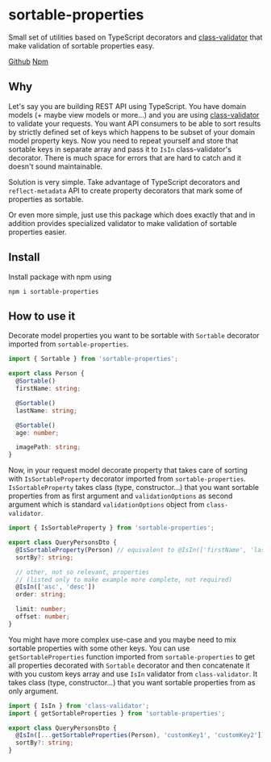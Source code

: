 # sortable-properties

Small set of utilities based on TypeScript decorators and [class-validator](https://github.com/typestack/class-validator) that make validation of sortable properties easy.

[Github](https://github.com/msabo1/sortable-properties)
[Npm](https://www.npmjs.com/package/sortable-properties)

## Why

Let's say you are building REST API using TypeScript. You have domain models (+ maybe view models or more...) and you are using [class-validator](https://github.com/typestack/class-validator) to validate your requests. You want API consumers to be able to sort results by strictly defined set of keys which happens to be subset of your domain model property keys. Now you need to repeat yourself and store that sortable keys in separate array and pass it to `IsIn` class-validator's decorator. There is much space for errors that are hard to catch and it doesn't sound maintainable.

Solution is very simple. Take advantage of TypeScript decorators and `reflect-metadata` API to create property decorators that mark some of properties as sortable.

Or even more simple, just use this package which does exactly that and in addition provides specialized validator to make validation of sortable properties easier.

## Install

Install package with npm using

`npm i sortable-properties`

## How to use it

Decorate model properties you want to be sortable with `Sortable` decorator imported from `sortable-properties`.

```typescript
import { Sortable } from 'sortable-properties';

export class Person {
  @Sortable()
  firstName: string;

  @Sortable()
  lastName: string;

  @Sortable()
  age: number;

  imagePath: string;
}
```

Now, in your request model decorate property that takes care of sorting with `IsSortableProperty` decorator imported from `sortable-properties`. `IsSortableProperty` takes class (type, constructor...) that you want sortable properties from as first argument and `validationOptions` as second argument which is standard `validationOptions` object from `class-validator`.

```typescript
import { IsSortableProperty } from 'sortable-properties';

export class QueryPersonsDto {
  @IsSortableProperty(Person) // equivalent to @IsIn(['firstName', 'lastName', 'age'])
  sortBy?: string;

  // other, not so relevant, properties
  // (listed only to make example more complete, not required)
  @IsIn(['asc', 'desc'])
  order: string;

  limit: number;
  offset: number;
}
```

You might have more complex use-case and you maybe need to mix sortable properties with some other keys. You can use `getSortableProperties` function imported from `sortable-properties` to get all properties decorated with `Sortable` decorator and then concatenate it with you custom keys array and use `IsIn` validator from `class-validator`.
It takes class (type, constructor...) that you want sortable properties from as only argument.

```typescript
import { IsIn } from 'class-validator';
import { getSortableProperties } from 'sortable-properties';

export class QueryPersonsDto {
  @IsIn([...getSortableProperties(Person), 'customKey1', 'customKey2'])
  sortBy?: string;
}
```
